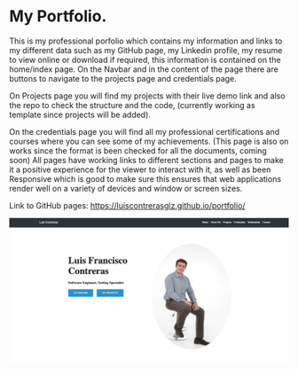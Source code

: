 # My Portfolio.

This is my professional porfolio which contains my information and links to my different data such as my GitHub page, my Linkedin profile, my resume to view online or download if required, this information is contained on the home/index page.
On the Navbar and in the content of the page there are buttons to navigate to the projects page and credentials page.

On Projects page you will find my projects with their live demo link and also the repo to check the structure and the code, (currently working as template since projects will be added).

On the credentials page you will find all my professional certifications and courses where you can see some of my achievements.
(This page is also on works since the format is been checked for all the documents, coming soon)
All pages have working links to different sections and pages to make it a positive experience for the viewer to interact with it, as well as been Responsive which is good to make sure this ensures that web applications render well on a variety of devices and window or screen sizes.

Link to GitHub pages: https://luiscontrerasglz.github.io/portfolio/

![Screenshot Index](./img/capture.png)
